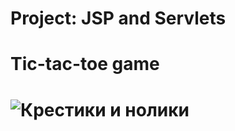 # Project: JSP and Servlets
# Tic-tac-toe game
# ![Крестики и нолики](https://github.com/Igornik84/project-servlet/assets/109140552/99b0f374-ec07-4cc0-8194-c1508f929a7f)


